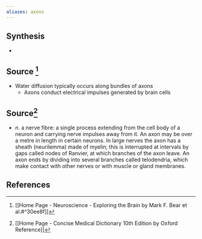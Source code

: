 ```yaml
---
aliases: axons
---
```

## Synthesis
- 
## Source [^1]
- Water diffusion typically occurs along bundles of axons
	- Axons conduct electrical impulses generated by brain cells
## Source[^2]
- $n$. a nerve fibre: a single process extending from the cell body of a neuron and carrying nerve impulses away from it. An axon may be over a metre in length in certain neurons. In large nerves the axon has a sheath (neurilemma) made of myelin; this is interrupted at intervals by gaps called nodes of Ranvier, at which branches of the axon leave. An axon ends by dividing into several branches called telodendria, which make contact with other nerves or with muscle or gland membranes.
## References

[^1]: [[Home Page - Neuroscience - Exploring the Brain by Mark F. Bear et al.#^30ee8f]]
[^2]: [[Home Page - Concise Medical Dictionary 10th Edition by Oxford Reference]]